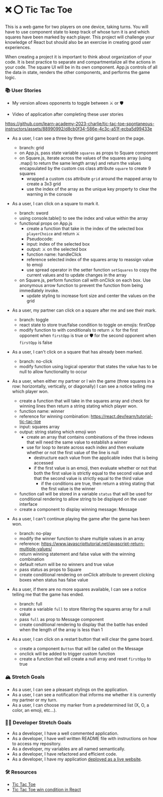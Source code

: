 # ❌ ⭕️ Tic Tac Toe

This is a web game for two players on one device, taking turns. You will have to use component state to keep track of whose turn it is and which squares have been marked by each player. This project will challenge your knowledge of React but should also be an exercise in creating good user experiences.

When creating a project it is important to think about organization of your code. It is best practice to separate and compartmentalize all the actions in your code. The square UI will be in its own component. App.js controls of all the data in state, renders the other components, and performs the game logic.

### 📚 User Stories
- My version allows opponents to toggle between ⚔️ or 🛡

- Video of application after completing these user stories 
 

https://github.com/learn-academy-2023-charlie/tic-tac-toe-spontaneous-instructors/assets/88990992/d8cb0f34-586e-4c3c-a51f-ecba5d99433e

- As a user, I can see a three by three grid game board on the page.
  - branch: grid
  - on App.js, pass state variable `squares` as props to Square component
  - on Square.js, iterate across the values of the squares array (using .map() to return the same length array) and return the values encapsulated by the custom css class attribute `square` to create 9 squares
    - wrapped a custom css attribute `grid` around the mapped array to create a 3x3 grid
    - use the index of the array as the unique key property to clear the warning in the console
  
- As a user, I can click on a square to mark it.
  - branch: sword
  - using console.table() to see the index and value within the array
  - functional props on App.js
    - create a function that take in the index of the selected box `playerChoice` and return ⚔️ 
    - Pseudocode:
    - input: index of the selected box
    - output: ⚔️ on the selected box
    - function name: handleClick
    - reference selected index of the squares array to reassign value to emoji 
    - use spread operator in the setter function `setSquares` to copy the current values and to update changes in the array
  - on Square.js, perform function call with onClick on each box. Use anonymous arrow function to prevent the function from being immediately invoke.
    - update styling to increase font size and center the values on the grid


- As a user, my partner can click on a square after me and see their mark.
  - branch: toggle
  - react state to store true/false condition to toggle on emojis: firstOpp
  - modify function to with conditionals to return ⚔️ for the first opponent when `firstOpp` is true or 🛡 for the second opponent when `firstOpp` is false


- As a user, I can't click on a square that has already been marked.
  - branch: no-click
  - modify function using logical operator that states the value has to be null to allow functionality to occur

- As a user, when either my partner or I win the game (three squares in a row: horizontally, vertically, or diagonally) I can see a notice telling me which player won.
  - create a function that will take in the squares array and check for winning lines then return a string stating which player won.
  - function name: winner
  - reference for winning combination: https://react.dev/learn/tutorial-tic-tac-toe
  - input: squares array
  - output: string stating which emoji won
    - create an array that contains combinations of the three indexes that will need the same value to establish a winner
    - use for loop to iterate across each index and then evaluate whether or not the first value of the line is null
      - destructure each value from the applicable index that is being accessed
      - if the first value is an emoji, then evaluate whether or not that both the first value is strictly equal to the second value and that the second value is strictly equal to the third value
        - if the conditions are true, then return a string stating that the first value is the winner
  - function call will be stored in a variable `status` that will be used for conditional rendering to allow string to be displayed on the user interface
  - create a component to display winning message: Message


- As a user, I can't continue playing the game after the game has been won.
  - branch: no-play
  - modify the winner function to share multiple values in an array
  - reference: https://www.javascripttutorial.net/javascript-return-multiple-values/
  - return winning statement and false value with the winning combination
  - default return will be no winners and true value
  - pass status as props to Square
  - create conditional rendering on onClick attribute to prevent clicking boxes when status has false value


- As a user, if there are no more squares available, I can see a notice telling me that the game has ended.
  - branch: full
  - create a variable `full` to store filtering the squares array for a null value
  - pass `full` as prop to Message component
  - create conditional rendering to display that the battle has ended when the length of the array is less than 1

- As a user, I can click on a restart button that will clear the game board.
  - create a component `Button` that will be called on the Message
  - onclick will be added to trigger custom function
  - create a function that will create a null array and reset `firstOpp` to true

### 🏔 Stretch Goals

- As a user, I can see a pleasant stylings on the application.
- As a user, I can see a notification that informs me whether it is currently my partner or my turn.
- As a user, I can choose my marker from a predetermined list (X, O, a color, an emoji, etc...).

### 👩‍💻 Developer Stretch Goals

- As a developer, I have a well commented application.
- As a developer, I have well written README file with instructions on how to access my repository.
- As a developer, my variables are all named semantically.
- As a developer, I have refactored and efficient code.
- As a developer, I have my application [deployed as a live website](https://render.com/docs/deploy-create-react-app).

### 🛠 Resources

- [Tic Tac Toe](https://en.wikipedia.org/wiki/Tic-tac-toe)
- [Tic Tac Toe win condition in React](https://forum.freecodecamp.org/t/need-help-understanding-react-tic-tac-toe-winner-function/137840)
